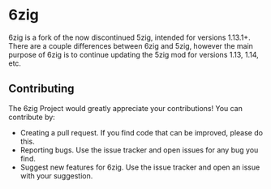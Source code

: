 # 6zig
6zig is a fork of the now discontinued 5zig, intended for versions 1.13.1+. There are a couple differences between 6zig and 5zig, however the main purpose of 6zig is to continue updating the 5zig mod for versions 1.13, 1.14, etc.

## Contributing
The 6zig Project would greatly appreciate your contributions! You can contribute by:
* Creating a pull request. If you find code that can be improved, please do this.
* Reporting bugs. Use the issue tracker and open issues for any bug you find.
* Suggest new features for 6zig. Use the issue tracker and open an issue with your suggestion.
